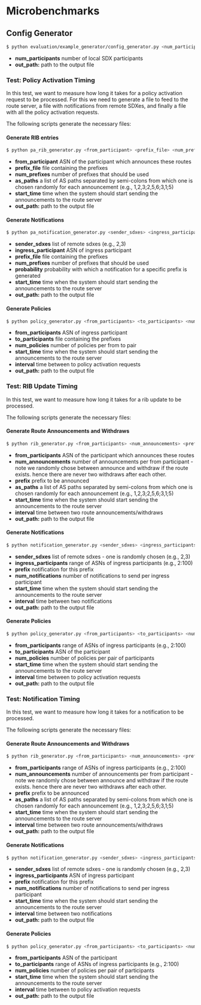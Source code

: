 # Microbenchmarks

## Config Generator

```bash
$ python evaluation/example_generator/config_generator.py <num_participants> <out_path>
```

* **num_participants** number of local SDX participants
* **out_path:** path to the output file


### Test: Policy Activation Timing

In this test, we want to measure how long it takes for a policy activation request to be processed. For this we need to
generate a file to feed to the route server, a file with notifications from remote SDXes, and finally a file with all
the policy activation requests.

The following scripts generate the necessary files:

#### Generate RIB entries

```bash
$ python pa_rib_generator.py <from_participant> <prefix_file> <num_prefixes> <as_paths> <start_time> <out_path>
```

* **from_participant** ASN of the participant which announces these routes
* **prefix_file** file containing the prefixes
* **num_prefixes** number of prefixes that should be used
* **as_paths** a list of AS paths separated by semi-colons from which one is chosen randomly for each announcement (e.g., 1,2,3;2,5,6;3,1;5)
* **start_time** time when the system should start sending the announcements to the route server
* **out_path:** path to the output file

#### Generate Notifications

```bash
$ python pa_notification_generator.py <sender_sdxes> <ingress_participant> <prefix_file> <num_prefixes> <probability> <start_time> <out_path>
```

* **sender_sdxes** list of remote sdxes (e.g., 2,3)
* **ingress_participant** ASN of ingress participant
* **prefix_file** file containing the prefixes
* **num_prefixes** number of prefixes that should be used
* **probability** probability with which a notification for a specific prefix is generated
* **start_time** time when the system should start sending the announcements to the route server
* **out_path:** path to the output file

#### Generate Policies
```bash
$ python policy_generator.py <from_participants> <to_participants> <num_policies> <start_time> <interval> <out_path>
```

* **from_participants** ASN of ingress participant
* **to_participants** file containing the prefixes
* **num_policies** number of policies per from to pair
* **start_time** time when the system should start sending the announcements to the route server
* **interval** time between to policy activation requests
* **out_path:** path to the output file


### Test: RIB Update Timing

In this test, we want to measure how long it takes for a rib update to be processed.

The following scripts generate the necessary files:

#### Generate Route Announcements and Withdraws

```bash
$ python rib_generator.py <from_participants> <num_announcements> <prefix> <as_paths> <start_time> <interval> <out_path>
```

* **from_participants** ASN of the participant which announces these routes
* **num_announcements** number of announcements per from participant - note we randomly chose between announce and withdraw if the route exists. hence there are never two withdraws after each other.
* **prefix** prefix to be announced
* **as_paths** a list of AS paths separated by semi-colons from which one is chosen randomly for each announcement (e.g., 1,2,3;2,5,6;3,1;5)
* **start_time** time when the system should start sending the announcements to the route server
* **interval** time between two route announcements/withdraws
* **out_path:** path to the output file

#### Generate Notifications

```bash
$ python notification_generator.py <sender_sdxes> <ingress_participants> <prefix> <num_notifications> <start_time> <interval> <out_path>
```

* **sender_sdxes** list of remote sdxes - one is randomly chosen (e.g., 2,3)
* **ingress_participants** range of ASNs of ingress participants (e.g., 2:100)
* **prefix** notification for this prefix
* **num_notifications** number of notifications to send per ingress participant
* **start_time** time when the system should start sending the announcements to the route server
* **interval** time between two notifications
* **out_path:** path to the output file

#### Generate Policies
```bash
$ python policy_generator.py <from_participants> <to_participants> <num_policies> <start_time> <interval> <out_path>
```

* **from_participants** range of ASNs of ingress participants (e.g., 2:100)
* **to_participants** ASN of the participant
* **num_policies** number of policies per pair of participants
* **start_time** time when the system should start sending the announcements to the route server
* **interval** time between to policy activation requests
* **out_path:** path to the output file


### Test: Notification Timing

In this test, we want to measure how long it takes for a notification to be processed.

The following scripts generate the necessary files:

#### Generate Route Announcements and Withdraws

```bash
$ python rib_generator.py <from_participants> <num_announcements> <prefix> <as_paths> <start_time> <interval> <out_path>
```

* **from_participants** range of ASNs of ingress participants (e.g., 2:100)
* **num_announcements** number of announcements per from participant - note we randomly chose between announce and withdraw if the route exists. hence there are never two withdraws after each other.
* **prefix** prefix to be announced
* **as_paths** a list of AS paths separated by semi-colons from which one is chosen randomly for each announcement (e.g., 1,2,3;2,5,6;3,1;5)
* **start_time** time when the system should start sending the announcements to the route server
* **interval** time between two route announcements/withdraws
* **out_path:** path to the output file

#### Generate Notifications

```bash
$ python notification_generator.py <sender_sdxes> <ingress_participants> <prefix> <num_notifications> <start_time> <interval> <out_path>
```

* **sender_sdxes** list of remote sdxes - one is randomly chosen (e.g., 2,3)
* **ingress_participants** ASN of ingress participant
* **prefix** notification for this prefix
* **num_notifications** number of notifications to send per ingress participant
* **start_time** time when the system should start sending the announcements to the route server
* **interval** time between two notifications
* **out_path:** path to the output file

#### Generate Policies
```bash
$ python policy_generator.py <from_participants> <to_participants> <num_policies> <start_time> <interval> <out_path>
```

* **from_participants** ASN of the participant
* **to_participants** range of ASNs of ingress participants (e.g., 2:100)
* **num_policies** number of policies per pair of participants
* **start_time** time when the system should start sending the announcements to the route server
* **interval** time between to policy activation requests
* **out_path:** path to the output file
